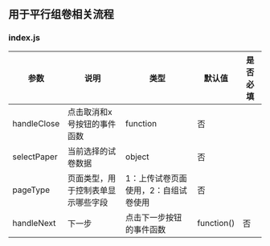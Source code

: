 ## 用于平行组卷相关流程
### index.js

参数 | 说明 | 类型 | 默认值 | 是否必填
---|---|---|---|---
handleClose|点击取消和x号按钮的事件函数|function|否
selectPaper|当前选择的试卷数据|object|否
pageType|页面类型，用于控制表单显示哪些字段|1：上传试卷页面使用，2：自组试卷使用|否
handleNext|下一步|点击下一步按钮的事件函数|function()|否
